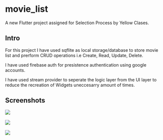 # movie_list

A new Flutter project assigned for Selection Process by Yellow Clases.

## Intro

For this project I have used sqflite as local storage/database to store movie list and prerform CRUD operations
i.e Create, Read, Update, Delete.

I have used firebase auth for presistence authentication using google accounts.

I have used stream provider to seperate the logic layer from the UI layer to reduce the recreation of Widgets uneccesarry amount of times.

## Screenshots

<img src = "/screenshots/Screenshot_1629105842"/>
<br><br>
<img src = "/screenshots/Screenshot_1629105827"/>
<br><br>
<img src = "/screenshots/Screenshot_1629105837"/>
